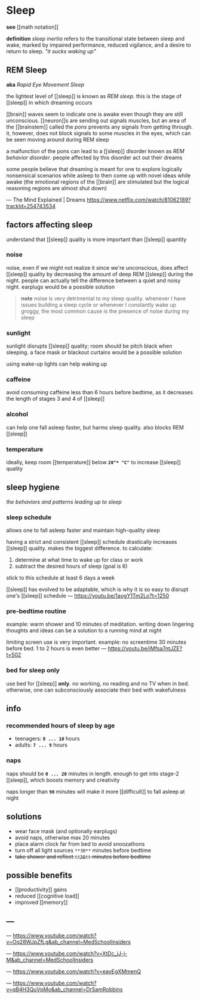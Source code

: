 # Sleep

**see** [[math notation]]

**definition** _sleep inertia_ refers to the transitional state between sleep and wake, marked by impaired performance, reduced vigilance, and a desire to return to sleep. _"it sucks waking up"_

## REM Sleep

**aka** _Rapid Eye Movement Sleep_

the lightest level of [[sleep]] is known as _REM sleep_. this is the stage of [[sleep]] in which dreaming occurs

[[brain]] waves seem to indicate one is awake even though they are still unconscious. [[neuron]]s are sending out signals muscles, but an area of the [[brainstem]] called the _pons_ prevents any signals from getting through. it, however, does not block signals to some muscles in the eyes, which can be seen moving around during REM sleep

a malfunction of the pons can lead to a [[sleep]] disorder known as _REM behavior disorder_. people affected by this disorder act out their dreams

some people believe that dreaming is meant for one to explore logically nonsensical scenarios while asleep to then come up with novel ideas while awake (the emotional regions of the [[brain]] are stimulated but the logical reasoning regions are almost shut down)

&mdash; The Mind Explained | Dreams <https://www.netflix.com/watch/81062189?trackId=254743534>

## factors affecting sleep

understand that [[sleep]] quality is more important than [[sleep]] quantity

### noise

noise, even if we might not realize it since we're unconscious, does affect [[sleep]] quality by decreasing the amount of deep REM [[sleep]] during the night. people can actually tell the difference between a quiet and noisy night. earplugs would be a possible solution

> **note** noise is very detrimental to my sleep quality. whenever I have issues building a sleep cycle or whenever I constantly wake up groggy, the most common cause is the presence of noise during my sleep

### sunlight

sunlight disrupts [[sleep]] quality; room should be pitch black when sleeping. a face mask or blackout curtains would be a possible solution

using wake-up lights can help waking up

### caffeine

avoid consuming caffeine less than 6 hours before bedtime, as it decreases the length of stages 3 and 4 of [[sleep]]

### alcohol

can help one fall asleep faster, but harms sleep quality. also blocks REM [[sleep]]

### temperature

ideally, keep room [[temperature]] below **`20^* "C"`** to increase [[sleep]] quality

## sleep hygiene

_the behaviors and patterns leading up to sleep_

### sleep schedule

allows one to fall asleep faster and maintain high-quality sleep

having a strict and consistent [[sleep]] schedule drastically increases [[sleep]] quality. makes the biggest difference. to calculate:

1. determine at what time to wake up for class or work
2. subtract the desired hours of sleep (goal is 6)

stick to this schedule at least 6 days a week

[[sleep]] has evolved to be adaptable, which is why it is so easy to disrupt one's [[sleep]] schedule &mdash; <https://youtu.be/1aogY1Tm2Lo?t=1250>

### pre-bedtime routine

example: warm shower and 10 minutes of meditation. writing down lingering thoughts and ideas can be a solution to a running mind at night

limiting screen use is very important. example: no screentime 30 minutes before bed. 1 to 2 hours is even better &mdash; <https://youtu.be/iMfsa7ntJZE?t=502>

### bed for sleep only

use bed for [[sleep]] **only**. no working, no reading and no TV when in bed. otherwise, one can subconsciously associate their bed with wakefulness

## info

### recommended hours of sleep by age

- teenagers: **`8 ... 10`** hours
- adults: **`7 ... 9`** hours

### naps

naps should be **`0 ... 20`** minutes in length. enough to get into stage-2 [[sleep]], which boosts memory and creativity

naps longer than **`90`** minutes will make it more [[difficult]] to fall asleep at night

## solutions

- wear face mask (and optionally earplugs)
- avoid naps, otherwise max 20 minutes
- place alarm clock far from bed to avoid snoozathons
- turn off all light sources `**30**` minutes before bedtime
- ~~take shower and reflect `**30**` minutes before bedtime~~

## possible benefits

- [[productivity]] gains
- reduced [[cognitive load]]
- improved [[memory]]

## &mdash;

&mdash; <https://www.youtube.com/watch?v=Oq28WJpZfLg&ab_channel=MedSchoolInsiders>

&mdash; <https://www.youtube.com/watch?v=XtDc_iJ-j-M&ab_channel=MedSchoolInsiders>

&mdash; <https://www.youtube.com/watch?v=eavEgXMmenQ>

&mdash; <https://www.youtube.com/watch?v=qB4H3QuVpMo&ab_channel=DrSamRobbins>
